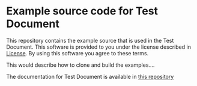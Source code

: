 # Example source code for Test Document

This repository contains the example source that is used in the Test Document. This software is provided to you under the license
described in [License](LICENSE). By using this software you agree to these terms.

This would describe how to clone and build the examples....

The documentation for Test Document is available in [this repository](https://github.com/edbratt/test-document-text)

